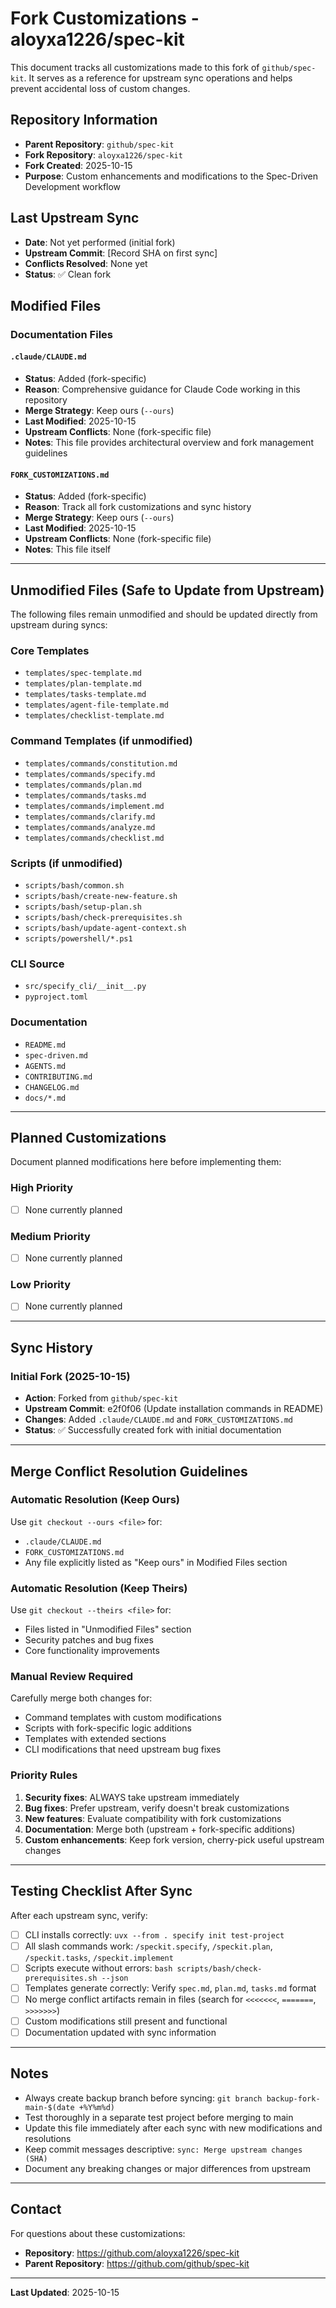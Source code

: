 # Fork Customizations - aloyxa1226/spec-kit

This document tracks all customizations made to this fork of `github/spec-kit`. It serves as a reference for upstream sync operations and helps prevent accidental loss of custom changes.

## Repository Information

- **Parent Repository**: `github/spec-kit`
- **Fork Repository**: `aloyxa1226/spec-kit`
- **Fork Created**: 2025-10-15
- **Purpose**: Custom enhancements and modifications to the Spec-Driven Development workflow

## Last Upstream Sync

- **Date**: Not yet performed (initial fork)
- **Upstream Commit**: [Record SHA on first sync]
- **Conflicts Resolved**: None yet
- **Status**: ✅ Clean fork

## Modified Files

### Documentation Files

#### `.claude/CLAUDE.md`
- **Status**: Added (fork-specific)
- **Reason**: Comprehensive guidance for Claude Code working in this repository
- **Merge Strategy**: Keep ours (`--ours`)
- **Last Modified**: 2025-10-15
- **Upstream Conflicts**: None (fork-specific file)
- **Notes**: This file provides architectural overview and fork management guidelines

#### `FORK_CUSTOMIZATIONS.md`
- **Status**: Added (fork-specific)
- **Reason**: Track all fork customizations and sync history
- **Merge Strategy**: Keep ours (`--ours`)
- **Last Modified**: 2025-10-15
- **Upstream Conflicts**: None (fork-specific file)
- **Notes**: This file itself

---

## Unmodified Files (Safe to Update from Upstream)

The following files remain unmodified and should be updated directly from upstream during syncs:

### Core Templates
- `templates/spec-template.md`
- `templates/plan-template.md`
- `templates/tasks-template.md`
- `templates/agent-file-template.md`
- `templates/checklist-template.md`

### Command Templates (if unmodified)
- `templates/commands/constitution.md`
- `templates/commands/specify.md`
- `templates/commands/plan.md`
- `templates/commands/tasks.md`
- `templates/commands/implement.md`
- `templates/commands/clarify.md`
- `templates/commands/analyze.md`
- `templates/commands/checklist.md`

### Scripts (if unmodified)
- `scripts/bash/common.sh`
- `scripts/bash/create-new-feature.sh`
- `scripts/bash/setup-plan.sh`
- `scripts/bash/check-prerequisites.sh`
- `scripts/bash/update-agent-context.sh`
- `scripts/powershell/*.ps1`

### CLI Source
- `src/specify_cli/__init__.py`
- `pyproject.toml`

### Documentation
- `README.md`
- `spec-driven.md`
- `AGENTS.md`
- `CONTRIBUTING.md`
- `CHANGELOG.md`
- `docs/*.md`

---

## Planned Customizations

Document planned modifications here before implementing them:

### High Priority
- [ ] None currently planned

### Medium Priority
- [ ] None currently planned

### Low Priority
- [ ] None currently planned

---

## Sync History

### Initial Fork (2025-10-15)
- **Action**: Forked from `github/spec-kit`
- **Upstream Commit**: e2f0f06 (Update installation commands in README)
- **Changes**: Added `.claude/CLAUDE.md` and `FORK_CUSTOMIZATIONS.md`
- **Status**: ✅ Successfully created fork with initial documentation

---

## Merge Conflict Resolution Guidelines

### Automatic Resolution (Keep Ours)
Use `git checkout --ours <file>` for:
- `.claude/CLAUDE.md`
- `FORK_CUSTOMIZATIONS.md`
- Any file explicitly listed as "Keep ours" in Modified Files section

### Automatic Resolution (Keep Theirs)
Use `git checkout --theirs <file>` for:
- Files listed in "Unmodified Files" section
- Security patches and bug fixes
- Core functionality improvements

### Manual Review Required
Carefully merge both changes for:
- Command templates with custom modifications
- Scripts with fork-specific logic additions
- Templates with extended sections
- CLI modifications that need upstream bug fixes

### Priority Rules
1. **Security fixes**: ALWAYS take upstream immediately
2. **Bug fixes**: Prefer upstream, verify doesn't break customizations
3. **New features**: Evaluate compatibility with fork customizations
4. **Documentation**: Merge both (upstream + fork-specific additions)
5. **Custom enhancements**: Keep fork version, cherry-pick useful upstream changes

---

## Testing Checklist After Sync

After each upstream sync, verify:

- [ ] CLI installs correctly: `uvx --from . specify init test-project`
- [ ] All slash commands work: `/speckit.specify`, `/speckit.plan`, `/speckit.tasks`, `/speckit.implement`
- [ ] Scripts execute without errors: `bash scripts/bash/check-prerequisites.sh --json`
- [ ] Templates generate correctly: Verify `spec.md`, `plan.md`, `tasks.md` format
- [ ] No merge conflict artifacts remain in files (search for `<<<<<<<`, `=======`, `>>>>>>>`)
- [ ] Custom modifications still present and functional
- [ ] Documentation updated with sync information

---

## Notes

- Always create backup branch before syncing: `git branch backup-fork-main-$(date +%Y%m%d)`
- Test thoroughly in a separate test project before merging to main
- Update this file immediately after each sync with new modifications and resolutions
- Keep commit messages descriptive: `sync: Merge upstream changes (SHA)`
- Document any breaking changes or major differences from upstream

---

## Contact

For questions about these customizations:
- **Repository**: https://github.com/aloyxa1226/spec-kit
- **Parent Repository**: https://github.com/github/spec-kit

---

**Last Updated**: 2025-10-15
